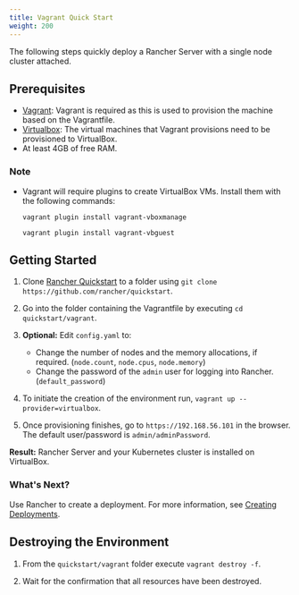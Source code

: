 ```yaml
---
title: Vagrant Quick Start
weight: 200
---
```

The following steps quickly deploy a Rancher Server with a single node cluster attached.

## Prerequisites

- [Vagrant](https://www.vagrantup.com): Vagrant is required as this is used to provision the machine based on the Vagrantfile.
- [Virtualbox](https://www.virtualbox.org): The virtual machines that Vagrant provisions need to be provisioned to VirtualBox.
- At least 4GB of free RAM.

### Note
- Vagrant will require plugins to create VirtualBox VMs. Install them with the following commands:

  `vagrant plugin install vagrant-vboxmanage`
  
  `vagrant plugin install vagrant-vbguest`

## Getting Started

1. Clone [Rancher Quickstart](https://github.com/rancher/quickstart) to a folder using `git clone https://github.com/rancher/quickstart`.

2. Go into the folder containing the Vagrantfile by executing `cd quickstart/vagrant`.

3. **Optional:** Edit `config.yaml` to:

    - Change the number of nodes and the memory allocations, if required. (`node.count`, `node.cpus`, `node.memory`)
    - Change the password of the `admin` user for logging into Rancher. (`default_password`)

4. To initiate the creation of the environment run, `vagrant up --provider=virtualbox`.

5. Once provisioning finishes, go to `https://192.168.56.101` in the browser. The default user/password is `admin/adminPassword`.

**Result:** Rancher Server and your Kubernetes cluster is installed on VirtualBox.

### What's Next?

Use Rancher to create a deployment. For more information, see [Creating Deployments]({{<baseurl>}}/rancher/v2.6/en/quick-start-guide/workload).

## Destroying the Environment

1. From the `quickstart/vagrant` folder execute `vagrant destroy -f`.

2. Wait for the confirmation that all resources have been destroyed.

